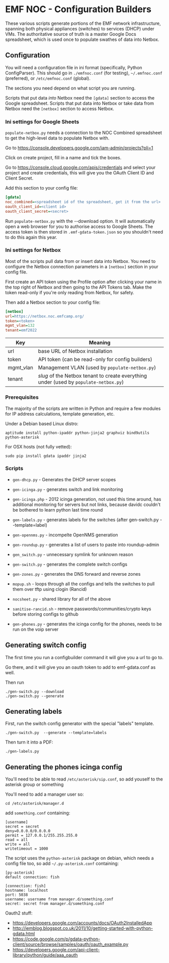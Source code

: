 # EMF NOC - Configuration Builders

These various scripts generate portions of the EMF network infrastructure, spanning both physical appliances (switches)
to services (DHCP) under VMs. The authoritative source of truth is a master Google Docs spreadsheet, which is used
once to populate swathes of data into Netbox.

## Configuration

You will need a configuration file in ini format (specifically, Python ConfigParser).
This should go in `./emfnoc.conf` (for testing), `~/.emfnoc.conf` (preferred), or `/etc/emfnoc.conf` (global).

The sections you need depend on what script you are running.

Scripts that put data *into* Netbox need the `[gdata]` section to access the Google spreadsheet.
Scripts that put data into Netbox or take data from Netbox need the `[netbox]` section to access Netbox.

### Ini settings for Google Sheets

`populate-netbox.py` needs a connection to the NOC Combined spreadsheet to get the high-level data to populate Netbox
with.

Go to https://console.developers.google.com/iam-admin/projects?pli=1

Click on create project, fill in a name and tick the boxes.

Go to https://console.cloud.google.com/apis/credentials and select  your project
and create credentials, this will give you the OAuth Client ID and Client Secret.

Add this section to your config file:

```ini
[gdata]
noc_combined=<spreadsheet id of the spreadsheet, get it from the url>
oauth_client_id=<client id>
oauth_client_secret=<secret>
```

Run `populate-netbox.py` with the --download option. It will automatically open a web browser for you to authorise
access to Google Sheets. The access token is then stored in `.emf-gdata-token.json` so you shouldn't need to do this
again this year.

### Ini settings for Netbox

Most of the scripts pull data from or insert data into Netbox. You need to configure the Netbox connection parameters
in a `[netbox]` section in your config file.

First create an API token using the Profile option after clicking your name in the top right of Netbox and then going
to the API Tokens tab. Make the token read-only if you're only reading from Netbox, for safety.

Then add a Netbox section to your config file:

```ini
[netbox]
url=https://netbox.noc.emfcamp.org/
token=<token>
mgmt_vlan=132
tenant=emf2022
```

| Key | Meaning |
|-----|---------|
| url | base URL of Netbox installation |
| token | API token (can be read-only for config builders) |
| mgmt_vlan | Management VLAN (used by `populate-netbox.py`) |
| tenant | *slug* of the Netbox tenant to create everything under (used by `populate-netbox.py`) |


### Prerequisites

The majority of the scripts are written in Python and require a few modules for IP address calculations, template
generation, etc.

Under a Debian based Linux distro:

    aptitude install python-ipaddr python-jinja2 graphviz bind9utils python-asterisk

For OSX hosts (not fully vetted):

    sudo pip install gdata ipaddr jinja2

### Scripts

* `gen-dhcp.py` - Generates the DHCP server scopes

* `gen-icinga.py` - generates switch and link monitoring

* `gen-icinga.php` - 2012 icinga generation, not used this time around, has additional monitoring for servers but not
  links, because davidc couldn't be bothered to learn python last time round

* `gen-labels.py` - generates labels for the switches (after gen-switch.py --template=label)

* `gen-opennms.py` - incompelte OpenNMS generation

* `gen-roundup.py` - generates a list of users to paste into roundup-admin

* `gen_switch.py` - unnecessary symlink for unknown reason

* `gen-switch.py` - generates the complete switch configs

* `gen-zones.py` - generates the DNS forward and reverse zones

* `mopup.sh` - loops through all the configs and tells the switches to pull them over tftp using clogin (Rancid)

* `nocsheet.py` - shared library for all of the above

* `sanitise-rancid.sh` - remove passwords/communities/crypto keys before storing configs to github

* `gen-phones.py` - generates the icinga config for the phones, needs to be run on the voip server

Generating switch config
------------------------

The first time you run a configbuilder command it will give you a url to go to.

Go there, and it will give you an oauth token to add to emf-gdata.conf as well.

Then run

```
./gen-switch.py --download
./gen-switch.py --generate
```

Generating labels
-----------------

First, run the switch config generator with the special "labels" template.

```
./gen-switch.py  --generate --template=labels
```

Then turn it into a PDF:

```
./gen-labels.py
```

## Generating the phones icinga config

You'll need to be able to read `/etc/asterisk/sip.conf`, so add youself to the asterisk group or something

You'll need to add a manager user so:

```
cd /etc/asterisk/manager.d
```

add `something.conf` containing:

```
[username]
secret = secret
deny=0.0.0.0/0.0.0.0
permit = 127.0.0.1/255.255.255.0
read = all
write = all
writetimeout = 1000
```

The script uses the `python-asterisk` package on debian, which needs a config file too, so add `~/.py-asterisk.conf`
containing:

```
[py-asterisk]
default connection: fish

[connection: fish]
hostname: localhost
port: 5038
username: username from manager.d/something.conf
secret: secret from manager.d/something.conf
```

Oauth2 stuff:

* https://developers.google.com/accounts/docs/OAuth2InstalledApp
* http://iemblog.blogspot.co.uk/2011/10/getting-started-with-python-gdata.html
* https://code.google.com/p/gdata-python-client/source/browse/samples/oauth/oauth_example.py
* https://developers.google.com/api-client-library/python/guide/aaa_oauth
